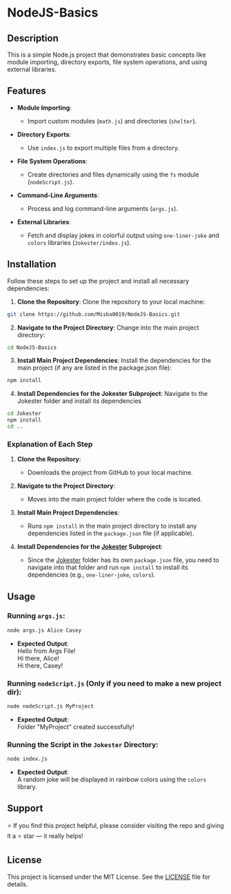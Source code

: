 # NodeJS-Basics
## Description

This is a simple Node.js project that demonstrates basic concepts like module importing, directory exports, file system operations, and using external libraries.

## Features

- **Module Importing**:
   - Import custom modules (`math.js`) and directories (`shelter`).

- **Directory Exports**:
   - Use `index.js` to export multiple files from a directory.

- **File System Operations**:
   - Create directories and files dynamically using the `fs` module (`nodeScript.js`).

- **Command-Line Arguments**:
   - Process and log command-line arguments (`args.js`).

- **External Libraries**:
   - Fetch and display jokes in colorful output using `one-liner-joke` and `colors` libraries (`Jokester/index.js`).

## Installation

Follow these steps to set up the project and install all necessary dependencies:

1. **Clone the Repository**:
   Clone the repository to your local machine:
```bash
git clone https://github.com/Misba0019/NodeJS-Basics.git
```
2. **Navigate to the Project Directory**:
   Change into the main project directory:
```bash
cd NodeJS-Basics
```
3. **Install Main Project Dependencies**:
   Install the dependencies for the main project (if any are listed in the package.json file):
```bash
npm install
```
4. **Install Dependencies for the Jokester Subproject**:
   Navigate to the Jokester folder and install its dependencies
```bash
cd Jokester
npm install
cd ..
```

### Explanation of Each Step

1. **Clone the Repository**:
   - Downloads the project from GitHub to your local machine.

2. **Navigate to the Project Directory**:
   - Moves into the main project folder where the code is located.

3. **Install Main Project Dependencies**:
   - Runs `npm install` in the main project directory to install any dependencies listed in the `package.json` file (if applicable).

4. **Install Dependencies for the [Jokester](https://github.com/Misba0019/Node.js-Basics/tree/main/Jokester) Subproject**:
   - Since the [Jokester](https://github.com/Misba0019/Node.js-Basics/tree/main/Jokester) folder has its own `package.json` file, you need to navigate into that folder and run `npm install` to install its dependencies (e.g., `one-liner-joke`, `colors`).

## Usage

### Running `args.js`:
```bash
node args.js Alice Casey
```
- **Expected Output**:  
Hello from Args File!  
Hi there, Alice!  
Hi there, Casey!

### Running `nodeScript.js` (Only if you need to make a new project dir):
```bash
node nodeScript.js MyProject
```
- **Expected Output**:  
Folder "MyProject" created successfully!

### Running the Script in the `Jokester` Directory:
```bash
node index.js
```
- **Expected Output**:  
A random joke will be displayed in rainbow colors using the `colors` library.

## Support
⭐ If you find this project helpful, please consider visiting the repo and giving it a ⭐ star — it really helps!

## License

This project is licensed under the MIT License. See the [LICENSE](LICENSE) file for details.
